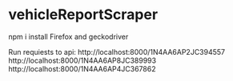 # vehicleReportScraper

npm i
install Firefox and geckodriver

Run requiests to api:
http://localhost:8000/1N4AA6AP2JC394557
http://localhost:8000/1N4AA6AP8JC389993
http://localhost:8000/1N4AA6AP4JC367862

